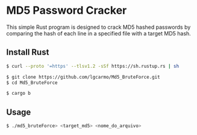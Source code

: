 # MD5 Password Cracker

This simple Rust program is designed to crack MD5 hashed passwords by comparing the hash of each line in a specified file with a target MD5 hash.

## Install Rust

```bash
$ curl --proto '=https' --tlsv1.2 -sSf https://sh.rustup.rs | sh
```
```bash
$ git clone https://github.com/lgcarmo/Md5_BruteForce.git
$ cd Md5_BruteForce

$ cargo b
```

## Usage

```bash
$ ./md5_bruteForce> <target_md5> <nome_do_arquivo>
```
